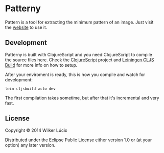# Patterny

Pattern is a tool for extracting the minimum pattern of an image. Just visit the
[website](http://wilkerlucio.github.io/patterny/) to use it.

## Development

Patterny is built with ClojureScript and you need ClojureScript to compile the source files
here. Check the [ClojureScript](https://github.com/clojure/clojurescript) project and
[Leiningen CLJS Build](https://github.com/emezeske/lein-cljsbuild) for more info on how to
setup.

After your enviroment is ready, this is how you compile and watch for development:

```
lein cljsbuild auto dev
```

The first compilation takes sometime, but after that it's incremental and very fast.

## License

Copyright © 2014 Wilker Lúcio

Distributed under the Eclipse Public License either version 1.0 or (at
your option) any later version.
